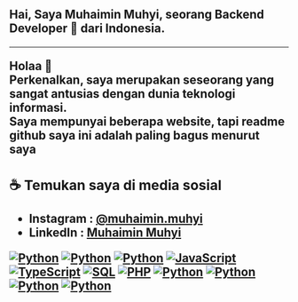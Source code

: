 <h2><strong>Hai, Saya Muhaimin Muhyi, seorang Backend Developer 🚀 dari Indonesia.</strong</h2>

---

<p dir="auto">Holaa 👋<br>
Perkenalkan, saya merupakan seseorang yang sangat antusias dengan dunia teknologi informasi.<br>
Saya mempunyai beberapa website, tapi readme github saya ini adalah paling bagus menurut saya<br></p>
<h3>☕ Temukan saya di media sosial</h3>
<ul>
  <li>Instagram : <a href="https://www.instagram.com/muhaimin.muhyi/">@muhaimin.muhyi</a></li>
  <li>LinkedIn : <a href="www.linkedin.com/in/muhaiminmuhyi">Muhaimin Muhyi</a></li>
</ul>
<p dir="auto">
<a target="_blank" rel="noopener noreferrer" href="https://camo.githubusercontent.com/c93120a8c79e8065f658adb1cbf8d08500daf68b98561b3813509d62dac6c13f/68747470733a2f2f696d672e736869656c64732e696f2f62616467652f2d4875676f2d3030303f266c6f676f3d4875676f"><img src="https://camo.githubusercontent.com/c93120a8c79e8065f658adb1cbf8d08500daf68b98561b3813509d62dac6c13f/68747470733a2f2f696d672e736869656c64732e696f2f62616467652f2d4875676f2d3030303f266c6f676f3d4875676f" alt="Python" data-canonical-src="https://img.shields.io/badge/-Hugo-000?&amp;logo=Hugo" style="max-width: 100%;"></a>
<a target="_blank" rel="noopener noreferrer" href="https://camo.githubusercontent.com/90f791c4dfcb39edc413deb0042ad8fe44ebc551a1840310f3aaae2e6a0c4159/68747470733a2f2f696d672e736869656c64732e696f2f62616467652f2d426f6f7473747261702d3030303f266c6f676f3d426f6f747374726170"><img src="https://camo.githubusercontent.com/90f791c4dfcb39edc413deb0042ad8fe44ebc551a1840310f3aaae2e6a0c4159/68747470733a2f2f696d672e736869656c64732e696f2f62616467652f2d426f6f7473747261702d3030303f266c6f676f3d426f6f747374726170" alt="Python" data-canonical-src="https://img.shields.io/badge/-Bootstrap-000?&amp;logo=Bootstrap" style="max-width: 100%;"></a>
<a target="_blank" rel="noopener noreferrer" href="https://camo.githubusercontent.com/04305678953741d5643015d7a404433eb42170001b02bbe9ff701477ec52afb5/68747470733a2f2f696d672e736869656c64732e696f2f62616467652f2d507974686f6e2d3030303f266c6f676f3d507974686f6e"><img src="https://camo.githubusercontent.com/04305678953741d5643015d7a404433eb42170001b02bbe9ff701477ec52afb5/68747470733a2f2f696d672e736869656c64732e696f2f62616467652f2d507974686f6e2d3030303f266c6f676f3d507974686f6e" alt="Python" data-canonical-src="https://img.shields.io/badge/-Python-000?&amp;logo=Python" style="max-width: 100%;"></a>
<a target="_blank" rel="noopener noreferrer" href="https://camo.githubusercontent.com/e05eaf8bb60da08c9b55036474c4e1f86a4c9ce6e3360d43cc97335309dba6b0/68747470733a2f2f696d672e736869656c64732e696f2f62616467652f2d4a6176615363726970742d3030303f266c6f676f3d4a617661536372697074"><img src="https://camo.githubusercontent.com/e05eaf8bb60da08c9b55036474c4e1f86a4c9ce6e3360d43cc97335309dba6b0/68747470733a2f2f696d672e736869656c64732e696f2f62616467652f2d4a6176615363726970742d3030303f266c6f676f3d4a617661536372697074" alt="JavaScript" data-canonical-src="https://img.shields.io/badge/-JavaScript-000?&amp;logo=JavaScript" style="max-width: 100%;"></a>
<a target="_blank" rel="noopener noreferrer" href="https://camo.githubusercontent.com/f412dbe126f71baea74585093292e4083cb6cd113b69219c66fe66ec8f1e5d89/68747470733a2f2f696d672e736869656c64732e696f2f62616467652f2d5461696c77696e642d3030303f266c6f676f3d5461696c77696e64435353"><img src="https://camo.githubusercontent.com/f412dbe126f71baea74585093292e4083cb6cd113b69219c66fe66ec8f1e5d89/68747470733a2f2f696d672e736869656c64732e696f2f62616467652f2d5461696c77696e642d3030303f266c6f676f3d5461696c77696e64435353" alt="TypeScript" data-canonical-src="https://img.shields.io/badge/-Tailwind-000?&amp;logo=TailwindCSS" style="max-width: 100%;"></a>
<a target="_blank" rel="noopener noreferrer" href="https://camo.githubusercontent.com/422b7d11cd05e19b7babf871463926d398edd865010697563273bb471c5e42bd/68747470733a2f2f696d672e736869656c64732e696f2f62616467652f2d4a6176612d3030303f266c6f676f3d4a617661"><img src="https://camo.githubusercontent.com/422b7d11cd05e19b7babf871463926d398edd865010697563273bb471c5e42bd/68747470733a2f2f696d672e736869656c64732e696f2f62616467652f2d4a6176612d3030303f266c6f676f3d4a617661" alt="SQL" data-canonical-src="https://img.shields.io/badge/-Java-000?&amp;logo=Java" style="max-width: 100%;"></a>
<a target="_blank" rel="noopener noreferrer" href="https://camo.githubusercontent.com/3a5f344717af1fa0b25064cf90a1a0d7105e022020a91dd8d1f51c0846f93ec2/68747470733a2f2f696d672e736869656c64732e696f2f62616467652f2d5048502d3030303f266c6f676f3d504850"><img src="https://camo.githubusercontent.com/3a5f344717af1fa0b25064cf90a1a0d7105e022020a91dd8d1f51c0846f93ec2/68747470733a2f2f696d672e736869656c64732e696f2f62616467652f2d5048502d3030303f266c6f676f3d504850" alt="PHP" data-canonical-src="https://img.shields.io/badge/-PHP-000?&amp;logo=PHP" style="max-width: 100%;"></a>
<a target="_blank" rel="noopener noreferrer" href="https://camo.githubusercontent.com/88cf766a2009342ae062948a5f1a72df9f58be2fa44e330c4e29f00920658125/68747470733a2f2f696d672e736869656c64732e696f2f62616467652f2d446172742d3030303f266c6f676f3d44617274"><img src="https://camo.githubusercontent.com/88cf766a2009342ae062948a5f1a72df9f58be2fa44e330c4e29f00920658125/68747470733a2f2f696d672e736869656c64732e696f2f62616467652f2d446172742d3030303f266c6f676f3d44617274" alt="Python" data-canonical-src="https://img.shields.io/badge/-Dart-000?&amp;logo=Dart" style="max-width: 100%;"></a>
<a target="_blank" rel="noopener noreferrer" href="https://camo.githubusercontent.com/467ddb9dbcc4d99c0a65bb5b13ccd876c3a55b5a3a813b4afdae56ba382dc528/68747470733a2f2f696d672e736869656c64732e696f2f62616467652f2d416e64726f69642d3030303f266c6f676f3d416e64726f6964"><img src="https://camo.githubusercontent.com/467ddb9dbcc4d99c0a65bb5b13ccd876c3a55b5a3a813b4afdae56ba382dc528/68747470733a2f2f696d672e736869656c64732e696f2f62616467652f2d416e64726f69642d3030303f266c6f676f3d416e64726f6964" alt="Python" data-canonical-src="https://img.shields.io/badge/-Android-000?&amp;logo=Android" style="max-width: 100%;"></a>
<a target="_blank" rel="noopener noreferrer" href="https://camo.githubusercontent.com/bf4d29b25aac2d234a379d3d1ab30d32e3c31b32b58504f7f5da9bf52512c8e6/68747470733a2f2f696d672e736869656c64732e696f2f62616467652f2d417263684c696e75782d3030303f266c6f676f3d417263684c696e7578"><img src="https://camo.githubusercontent.com/bf4d29b25aac2d234a379d3d1ab30d32e3c31b32b58504f7f5da9bf52512c8e6/68747470733a2f2f696d672e736869656c64732e696f2f62616467652f2d417263684c696e75782d3030303f266c6f676f3d417263684c696e7578" alt="Python" data-canonical-src="https://img.shields.io/badge/-ArchLinux-000?&amp;logo=ArchLinux" style="max-width: 100%;"></a>
<a target="_blank" rel="noopener noreferrer" href="https://camo.githubusercontent.com/1455d9028f0c98a54e54a5cf4135ae01e4f9044b317eaa62b1a24ee021dfdd1f/68747470733a2f2f696d672e736869656c64732e696f2f62616467652f2d4669676d612d3030303f266c6f676f3d4669676d61"><img src="https://camo.githubusercontent.com/1455d9028f0c98a54e54a5cf4135ae01e4f9044b317eaa62b1a24ee021dfdd1f/68747470733a2f2f696d672e736869656c64732e696f2f62616467652f2d4669676d612d3030303f266c6f676f3d4669676d61" alt="Python" data-canonical-src="https://img.shields.io/badge/-Figma-000?&amp;logo=Figma" style="max-width: 100%;"></a>
</p>

